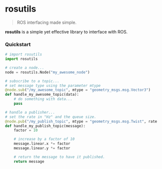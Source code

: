 # rosutils
> ROS interfacing made simple.

**rosutils** is a simple yet effective library to interface with ROS.

### Quickstart

```python
# import rosutils
import rosutils

# create a node...
node = rosutils.Node("my_awesome_node")

# subscribe to a topic...
# set message type using the parameter mtype
@node.sub("/my_awesome_topic", mtype = "geometry_msgs.msg.Vector3")
def handle_my_awesome_topic(data):
    # do something with data...
    pass

# handle a publisher...
# set the rate in "Hz" and the queue size.
@node.pub("/my_publish_topic", mtype = "geometry_msgs.msg.Twist", rate = 10, queue_size = 10)
def handle_my_publish_topic(message):
    factor = 10

    # increase by a factor of 10
    message.linear.x *= factor
    message.linear.y *= factor

    # return the message to have it published.
    return message
```